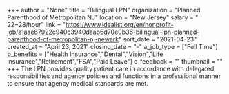 +++
author = "None"
title = "Bilingual LPN"
organization = "Planned Parenthood of Metropolitan NJ"
location = "New Jersey"
salary = " $22-$28/hour"
link = "https://www.idealist.org/en/nonprofit-job/a1aae67922c940c3940daab6d70e0b36-bilingual-lpn-planned-parenthood-of-metropolitan-nj-newark"
sort_date = "2021-04-23"
created_at = "April 23, 2021"
closing_date = "-"
a_job_type = ["Full Time"]
b_benefits = ["Health Insurance","Dental","Vision","Life insurance","Retirement","FSA","Paid Leave"]
c_feedback = ""
thumbnail = ""
+++
The LPN provides quality patient care in  accordance with delegated responsibilities and agency  policies and functions in a professional manner to ensure that agency medical standards are met.